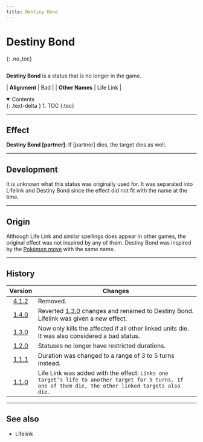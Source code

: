 ```yaml
---
title: Destiny Bond
---
```


# Destiny Bond
{: .no_toc}

<div class="row">
<div class="column content" markdown="1">

**Destiny Bond** is a status that is no longer in the game.

| **Alignment** | Bad |
| **Other Names** | Life Link |

</div>
<div class="column toc" markdown="1">
<details open markdown="block">
<summary>
Contents
</summary>
{: .text-delta }
1. TOC
{:toc}
</details>
</div>
</div> 

---

## Effect

**Destiny Bond \[partner\]**: If \[partner\] dies, the target dies as well.

---

## Development

It is unknown what this status was originally used for. It was separated into Lifelink and Destiny Bond since the effect did not fit with the name at the time.

---

## Origin

Although Life Link and similar spellings does appear in other games, the original effect was not inspired by any of them. Destiny Bond was inspired by the [Pokémon move](https://bulbapedia.bulbagarden.net/wiki/Destiny_Bond_(move)) with the same name.

---

## History

| Version | Changes |
| :---: | --- |
| [4.1.2](v4#v4.1.2) | Removed. |
| [1.4.0](v1#v1.4.0) | Reverted [1.3.0](v1#v1.3.0) changes and renamed to Destiny Bond. Lifelink was given a new effect. |
| [1.3.0](v1#v1.3.0) | Now only kills the affected if all other linked units die. It was also considered a bad status. |
| [1.2.0](v1#v1.2.0) | Statuses no longer have restricted durations. |
| [1.1.1](v1#v1.1.1) | Duration was changed to a range of 3 to 5 turns instead. |
| [1.1.0](v1#v1.1.0) | Life Link was added with the effect: `Links one target’s life to another target for 5 turns. If one of them die, the other linked targets also die.` |

---

## See also

- Lifelink